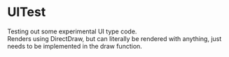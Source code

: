# UITest

Testing out some experimental UI type code.<br>
Renders using DirectDraw, but can literally be rendered with anything, just needs to be implemented in the draw function.
